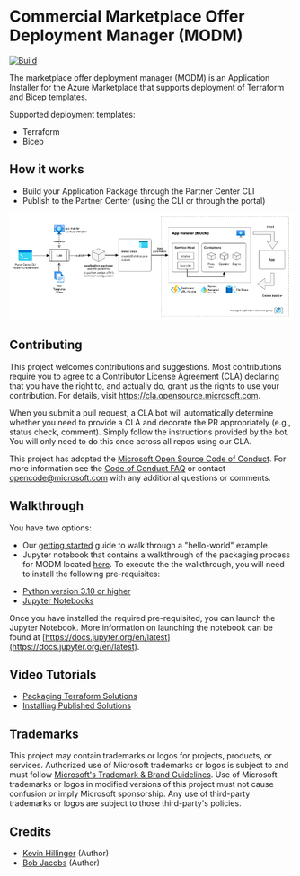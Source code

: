 # Commercial Marketplace Offer Deployment Manager (MODM)

[![Build](https://github.com/microsoft/commercial-marketplace-offer-deploy/actions/workflows/ci.yml/badge.svg)](https://github.com/microsoft/commercial-marketplace-offer-deploy/actions/workflows/ci.yml)

The marketplace offer deployment manager (MODM) is an Application Installer for the 
Azure Marketplace that supports deployment of Terraform and Bicep templates.

Supported deployment templates:

- Terraform
- Bicep


## How it works

- Build your Application Package through the Partner Center CLI
- Publish to the Partner Center (using the CLI or through the portal)


<img src="https://github.com/microsoft/commercial-marketplace-offer-deploy/blob/main/docs/img/modm-architecture.png?raw=true" />


## Contributing

This project welcomes contributions and suggestions.  Most contributions require you to agree to a
Contributor License Agreement (CLA) declaring that you have the right to, and actually do, grant us
the rights to use your contribution. For details, visit https://cla.opensource.microsoft.com.

When you submit a pull request, a CLA bot will automatically determine whether you need to provide
a CLA and decorate the PR appropriately (e.g., status check, comment). Simply follow the instructions
provided by the bot. You will only need to do this once across all repos using our CLA.

This project has adopted the [Microsoft Open Source Code of Conduct](https://opensource.microsoft.com/codeofconduct/).
For more information see the [Code of Conduct FAQ](https://opensource.microsoft.com/codeofconduct/faq/) or
contact [opencode@microsoft.com](mailto:opencode@microsoft.com) with any additional questions or comments.

## Walkthrough

You have two options:
*  Our [getting started](docs/getting-started.md) guide to walk through a "hello-world" example.
*  Jupyter notebook that contains a walkthrough of the packaging process for MODM located [here](./docs/notebooks/package-terraform-solution.ipynb). To execute the the walkthrough, you will need to install the following pre-requisites:

- [Python version 3.10 or higher](https://www.python.org/downloads)
- [Jupyter Notebooks](https://jupyter.org/install)  

Once you have installed the required pre-requisited, you can launch the Jupyter Notebook. More information on launching the notebook can be found at [https://docs.jupyter.org/en/latest](https://docs.jupyter.org/en/latest).

## Video Tutorials

- [Packaging Terraform Solutions](https://youtu.be/j-8jTDjU7S4?si=zhr_-XcbGHxPupah)
- [Installing Published Solutions](https://youtu.be/uA-8PpxexbY?si=7dO80qgTqKQPwxv7)

## Trademarks

This project may contain trademarks or logos for projects, products, or services. Authorized use of Microsoft 
trademarks or logos is subject to and must follow 
[Microsoft's Trademark & Brand Guidelines](https://www.microsoft.com/en-us/legal/intellectualproperty/trademarks/usage/general).
Use of Microsoft trademarks or logos in modified versions of this project must not cause confusion or imply Microsoft sponsorship.
Any use of third-party trademarks or logos are subject to those third-party's policies.

## Credits

- [Kevin Hillinger](https://github.com/kevinhillinger) (Author)
- [Bob Jacobs](https://github.com/bobjac) (Author)
